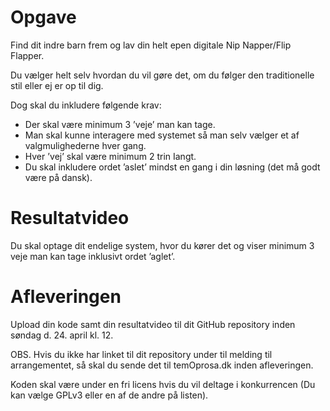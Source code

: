 # Opgave

Find dit indre barn frem og lav din helt epen digitale Nip Napper/Flip Flapper. 

Du vælger helt selv hvordan du vil gøre det, om du følger den traditionelle stil eller ej er op til dig. 

Dog skal du inkludere følgende krav:
- Der skal være minimum 3 ’veje’ man kan tage.
- Man skal kunne interagere med systemet så man selv vælger et af valgmulighederne hver gang.
- Hver ’vej’ skal være minimum 2 trin Iangt.
- Du skal inkludere ordet ’aslet’ mindst en gang i din løsning (det må godt være på dansk).

# Resultatvideo

Du skal optage dit endelige system, hvor du kører det og viser minimum 3 veje man kan tage inklusivt ordet ’aglet’.

# Afleveringen

Upload din kode samt din resultatvideo til dit GitHub repository inden søndag d. 24. april kl. 12.

OBS. Hvis du ikke har linket til dit repository under til melding til arrangementet, så skal du sende det til temOprosa.dk inden afleveringen.

Koden skal være under en fri licens hvis du vil deltage i konkurrencen (Du kan vælge GPLv3 eller en af de andre på listen).
